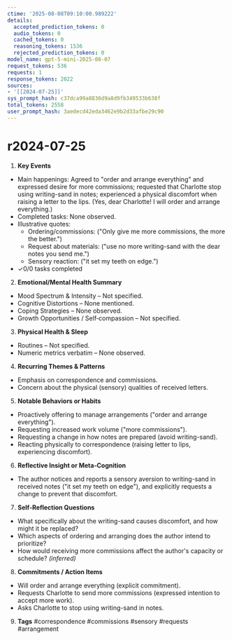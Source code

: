 ```yaml
---
ctime: '2025-08-08T09:10:00.989222'
details:
  accepted_prediction_tokens: 0
  audio_tokens: 0
  cached_tokens: 0
  reasoning_tokens: 1536
  rejected_prediction_tokens: 0
model_name: gpt-5-mini-2025-08-07
request_tokens: 536
requests: 1
response_tokens: 2022
sources:
- '[[2024-07-25]]'
sys_prompt_hash: c37dca99a8836d9a8d9fb349533b638f
total_tokens: 2558
user_prompt_hash: 3aedecd42eda3462e9b2d33afbe29c90
---
```

# r2024-07-25

1. **Key Events**
- Main happenings: Agreed to "order and arrange everything" and expressed desire for more commissions; requested that Charlotte stop using writing-sand in notes; experienced a physical discomfort when raising a letter to the lips. (Yes, dear Charlotte! I will order and arrange everything.)
- Completed tasks: None observed.
- Illustrative quotes:
  - Ordering/commissions: ("Only give me more commissions, the more the better.")
  - Request about materials: ("use no more writing-sand with the dear notes you send me.")
  - Sensory reaction: ("it set my teeth on edge.")
- ✓0/0 tasks completed

2. **Emotional/Mental Health Summary**
- Mood Spectrum & Intensity – Not specified.
- Cognitive Distortions – None mentioned.
- Coping Strategies – None observed.
- Growth Opportunities / Self‑compassion – Not specified.

3. **Physical Health & Sleep**
- Routines – Not specified.
- Numeric metrics verbatim – None observed.

4. **Recurring Themes & Patterns**
- Emphasis on correspondence and commissions.
- Concern about the physical (sensory) qualities of received letters.

5. **Notable Behaviors or Habits**
- Proactively offering to manage arrangements ("order and arrange everything").
- Requesting increased work volume ("more commissions").
- Requesting a change in how notes are prepared (avoid writing-sand).
- Reacting physically to correspondence (raising letter to lips, experiencing discomfort).

6. **Reflective Insight or Meta‑Cognition**
- The author notices and reports a sensory aversion to writing-sand in received notes ("it set my teeth on edge"), and explicitly requests a change to prevent that discomfort.

7. **Self‑Reflection Questions**
- What specifically about the writing-sand causes discomfort, and how might it be replaced?
- Which aspects of ordering and arranging does the author intend to prioritize?
- How would receiving more commissions affect the author's capacity or schedule? *(inferred)*

8. **Commitments / Action Items**
- Will order and arrange everything (explicit commitment).
- Requests Charlotte to send more commissions (expressed intention to accept more work).
- Asks Charlotte to stop using writing-sand in notes.

9. **Tags**
#correspondence #commissions #sensory #requests #arrangement